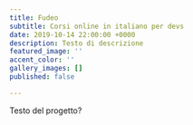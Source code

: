 ```yaml
---
title: Fudeo
subtitle: Corsi online in italiano per devs
date: 2019-10-14 22:00:00 +0000
description: Testo di descrizione
featured_image: ''
accent_color: ''
gallery_images: []
published: false

---
```

Testo del progetto?